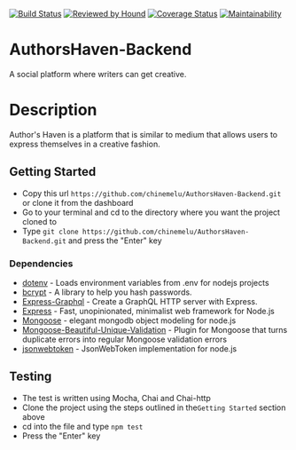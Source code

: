 [![Build Status](https://travis-ci.com/chinemelu/AuthorsHaven-Backend.svg?branch=develop)](https://travis-ci.com/chinemelu/AuthorsHaven-Backend) [![Reviewed by Hound](https://img.shields.io/badge/Reviewed_by-Hound-8E64B0.svg)](https://houndci.com)  [![Coverage Status](https://coveralls.io/repos/github/chinemelu/AuthorsHaven-Backend/badge.svg?branch=develop)](https://coveralls.io/github/chinemelu/AuthorsHaven-Backend?branch=develop) [![Maintainability](https://api.codeclimate.com/v1/badges/e50511767ceda2fc6206/maintainability)](https://codeclimate.com/github/chinemelu/AuthorsHaven-Backend/maintainability)

# AuthorsHaven-Backend 
A social platform where writers can get creative.

# Description
Author's Haven is a platform that is similar to medium that allows users to express themselves in a creative fashion.

## Getting Started
* Copy this url `https://github.com/chinemelu/AuthorsHaven-Backend.git` or clone it from the dashboard
* Go to your terminal and cd to the directory where you want the project cloned to
* Type `git clone https://github.com/chinemelu/AuthorsHaven-Backend.git` and press the "Enter" key

### Dependencies
* [dotenv](https://github.com/motdotla/dotenv) - Loads environment variables from .env for nodejs projects 
* [bcrypt](https://github.com/kelektiv/node.bcrypt.js/) - A library to help you hash passwords.
* [Express-Graphql](https://github.com/graphql/express-graphql) - Create a GraphQL HTTP server with Express.
* [Express](https://expressjs.com/) - Fast, unopinionated, minimalist web framework for Node.js
* [Mongoose](https://mongoosejs.com/) - elegant mongodb object modeling for node.js
* [Mongoose-Beautiful-Unique-Validation](https://github.com/matteodelabre/mongoose-beautiful-unique-validation) - Plugin for Mongoose that turns duplicate errors into regular Mongoose validation errors
* [jsonwebtoken](https://github.com/auth0/node-jsonwebtoken) - JsonWebToken implementation for node.js

## Testing
* The test is written using Mocha, Chai and Chai-http
* Clone the project using the steps outlined in the`Getting Started` section above
* cd into the file and type `npm test`
* Press the "Enter" key

